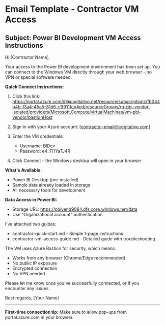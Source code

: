 # Email Template - Contractor VM Access

## Subject: Power BI Development VM Access Instructions

Hi [Contractor Name],

Your access to the Power BI development environment has been set up. You can connect to the Windows VM directly through your web browser - no VPN or special software needed.

**Quick Connect Instructions:**

1. Click this link: https://portal.azure.com/#@cogitativo.net/resource/subscriptions/fb344b4b-f3a4-45a5-81d6-c1f911fcb4ed/resourceGroups/rg-pbi-vendor-isolated/providers/Microsoft.Compute/virtualMachines/vm-pbi-vendor/bastionHost

2. Sign in with your Azure account: [contractor-email@cogitativo.com]

3. Enter the VM credentials:
   - Username: BiDev
   - Password: e4_F[)YaTJ4R

4. Click Connect - the Windows desktop will open in your browser

**What's Available:**
- Power BI Desktop (pre-installed)
- Sample data already loaded in storage
- All necessary tools for development

**Data Access in Power BI:**
- Storage URL: https://pbivend9084.dfs.core.windows.net/data
- Use "Organizational account" authentication

I've attached two guides:
- contractor-quick-start.md - Simple 1-page instructions
- contractor-vm-access-guide.md - Detailed guide with troubleshooting

The VM uses Azure Bastion for security, which means:
- Works from any browser (Chrome/Edge recommended)
- No public IP exposure
- Encrypted connection
- No VPN needed

Please let me know once you've successfully connected, or if you encounter any issues.

Best regards,
[Your Name]

---

**First-time connection tip:** Make sure to allow pop-ups from portal.azure.com in your browser.